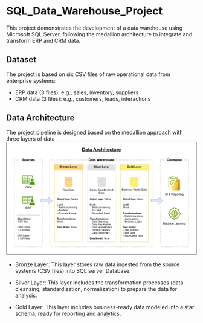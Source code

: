 # SQL_Data_Warehouse_Project
This project demonstrates the development of a data warehouse using Microsoft SQL Server, following the medallion architecture to integrate and transform ERP and CRM data. 

## Dataset
The project is based on six CSV files of raw operational data from enterprise systems:
 - ERP data (3 files): e.g., sales, inventory, suppliers
 - CRM data (3 files): e.g., customers, leads, interactions

## Data Architecture
The project pipeline is designed based on the medallion approach with three layers of data
![Data Architecture Diagram](data_architecture.png)

 * Bronze Layer: 
    This layer stores raw data ingested from the source systems (CSV files) into SQL server Database.

 * Silver Layer:
    This layer includes the transformation processes (data cleansing, standardization, normalization) to prepare the data for analysis.

 * Gold Layer:
    This layer includes business-ready data modeled into a star schema, ready for reporting and analytics.

